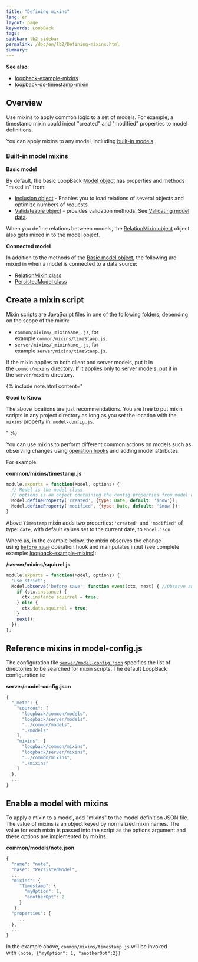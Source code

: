 ```yaml
---
title: "Defining mixins"
lang: en
layout: page
keywords: LoopBack
tags:
sidebar: lb2_sidebar
permalink: /doc/en/lb2/Defining-mixins.html
summary:
---
```


**See also**:

* [loopback-example-mixins](https://github.com/strongloop/loopback-example-mixins)
* [loopback-ds-timestamp-mixin](https://www.npmjs.com/package/loopback-ds-timestamp-mixin)

## Overview

Use mixins to apply common logic to a set of models.
For example, a timestamp mixin could inject "created" and "modified" properties to model definitions.

You can apply mixins to any model, including [built-in models](/doc/en/lb2/Extending-built-in-models.html).

### Built-in model mixins

**Basic model**

By default, the basic LoopBack [Model object](http://apidocs.strongloop.com/loopback/#model) has properties and methods "mixed in" from:

* [Inclusion object](http://apidocs.strongloop.com/loopback-datasource-juggler/#inclusion) - Enables you to load relations of several objects and optimize numbers of requests.
* [Validateable object](http://apidocs.strongloop.com/loopback-datasource-juggler/#validatable) - provides validation methods.
  See [Validating model data](https://docs.strongloop.com/display/APIC/Validating+model+data).

When you define relations between models, the [RelationMixin object](http://apidocs.strongloop.com/loopback-datasource-juggler/#relationmixin) object also gets mixed in to the model object.

**Connected model**

In addition to the methods of the [Basic model object](https://docs.strongloop.com/display/APIC/Basic+model+object),
the following are mixed in when a model is connected to a data source:

* [RelationMixin class](http://apidocs.strongloop.com/loopback-datasource-juggler/#relationmixin)
* [PersistedModel class](http://apidocs.strongloop.com/loopback/#persistedmodel)

## Create a mixin script

Mixin scripts are JavaScript files in one of the following folders, depending on the scope of the mixin:

* `common/mixins/_mixinName_.js`, for example `common/mixins/timeStamp.js`.
* `server/mixins/_mixinName_.js`, for example `server/mixins/timeStamp.js`.

If the mixin applies to both client and server models, put it in the `common/mixins` directory.
If it applies only to server models, put it in the `server/mixins` directory.

{% include note.html content="

**Good to Know**

The above locations are just recommendations.
You are free to put mixin scripts in any project directory as long as you set the location with the `mixins` property in 
[`model-config.js`](https://docs.strongloop.com/display/public/LB/Defining+mixins#Definingmixins-Referencemixinsinmodel-config.js).

" %}

You can use mixins to perform different common actions on models such as observing changes using [operation hooks](/doc/en/lb2/Operation-hooks.html) and adding model attributes.

For example:

**common/mixins/timestamp.js**

```javascript
module.exports = function(Model, options) {
  // Model is the model class
  // options is an object containing the config properties from model definition
  Model.defineProperty('created', {type: Date, default: '$now'});
  Model.defineProperty('modified', {type: Date, default: '$now'});
}
```

Above `Timestamp` mixin adds two properties: `'created'` and `'modified'` of type: `date`, with default values set to the current date, to `Model.json`.

Where as, in the example below, the mixin observes the change using [`before save`](/doc/en/lb2/Operation-hooks.html) operation hook and manipulates input
(see complete example: [loopback-example-mixins](https://github.com/strongloop/loopback-example-mixins)):

**/server/mixins/squirrel.js**

```javascript
module.exports = function(Model, options) {
  'use strict';
  Model.observe('before save', function event(ctx, next) { //Observe any insert/update event on Model
    if (ctx.instance) {
      ctx.instance.squirrel = true;
    } else {
      ctx.data.squirrel = true;
    }
    next();
  });
};
```

## Reference mixins in model-config.js

The configuration file [`server/model-config.json`](/doc/en/lb2/model-config.json.html) specifies the list of directories to be searched for mixin scripts.
The default LoopBack configuration is:

**server/model-config.json**

```javascript
{
  "_meta": {
    "sources": [
      "loopback/common/models",
      "loopback/server/models",
      "../common/models",
      "./models"
    ],
    "mixins": [
      "loopback/common/mixins",
      "loopback/server/mixins",
      "../common/mixins",
      "./mixins"
    ]
  },
  ...
}
```

## Enable a model with mixins

To apply a mixin to a model, add "mixins" to the model definition JSON file. The value of mixins is an object keyed by normalized mixin names.
The value for each mixin is passed into the script as the options argument and these options are implemented by mixins.

**common/models/note.json**

```javascript
{
  "name": "note",
  "base": "PersistedModel",
  ...
  "mixins": {
     "Timestamp": {
       "myOption": 1,
       "anotherOpt": 2
     }
   },
  "properties": {
    ...
  },
  ...
}
```

In the example above, `common/mixins/timestamp.js` will be invoked with `(note, {"myOption": 1, "anotherOpt":2})`